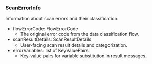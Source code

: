 ### ScanErrorInfo
Information about scan errors and their classification.

- flowErrorCode: FlowErrorCode
  - The original error code from the data classification flow.
- scanResultDetails: ScanResultDetails
  - User-facing scan result details and categorization.
- errorVariables: list of KeyValuePairs
  - Key-value pairs for variable substitution in result messages.
